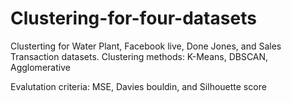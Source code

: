 # Clustering-for-four-datasets

Clusterting for Water Plant, Facebook live, Done Jones, and Sales Transaction datasets.
Clustering methods: K-Means, DBSCAN, Agglomerative

Evalutation criteria: MSE, Davies bouldin, and Silhouette score
